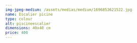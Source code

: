 ```yaml
---
img-jpeg-medium: /assets/medias/medium/1696853621522.jpg
name: Escalier picine
type: colour
alt: piscineescalier
dimensions: 40x40 cm
price: 400
---
```

